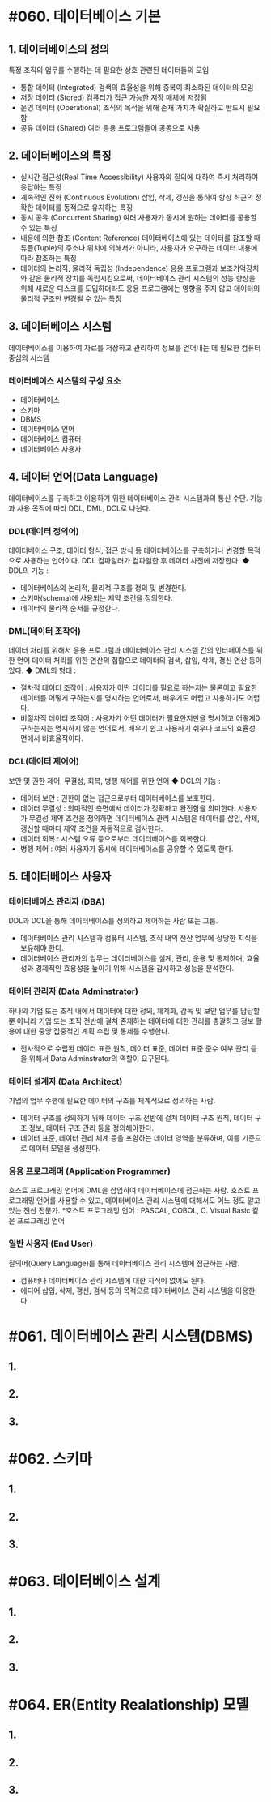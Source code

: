 # #060. 데이터베이스 기본
## 1. 데이터베이스의 정의
특정 조직의 업무를 수행하는 데 필요한 상호 관련된 데이터들의 모임
- 통합 데이터 (Integrated)
검색의 효율성을 위해 중복이 최소화된 데이터의 모임
- 저장 데이터 (Stored)
컴퓨터가 접근 가능한 저장 매체에 저장됨
- 운영 데이터 (Operational)
조직의 목적을 위해 존재 가치가 확실하고 반드시 필요함
- 공유 데이터 (Shared)
여러 응용 프로그램들이 공동으로 사용

## 2. 데이터베이스의 특징
- 실시간 접근성(Real Time Accessibility)
사용자의 질의에 대하여 즉시 처리하여 응답하는 특징
- 계속적인 진화 (Continuous Evolution)
삽입, 삭제, 갱신을 통하여 항상 최근의 정확한 데이터를 동적으로 유지하는 특징
- 동시 공유 (Concurrent Sharing)
여러 사용자가 동시에 원하는 데이터를 공용할 수 있는 특징
- 내용에 의한 참조 (Content Reference)
데이터베이스에 있는 데이터를 참조할 때 튜플(Tuple)의 주소나 위치에 의해서가 아니라, 사용자가 요구하는 데이터 내용에 따라 참조하는 특징
- 데이터의 논리적, 물리적 독립성 (Independence)
응용 프로그램과 보조기억장치와 같은 물리적 장치를 독립시킴으로써, 데이터베이스 관리 시스템의 성능 향상을 위해 새로운 디스크를 도입하더라도 응용 프로그램에는 영향을 주지 않고 데이터의 물리적 구조만 변경될 수 있는 특징

## 3. 데이터베이스 시스템
데이터베이스를 이용하여 자료를 저장하고 관리하여 정보를 얻어내는 데 필요한 컴퓨터 중심의 시스템
### 데이터베이스 시스템의 구성 요소
- 데이터베이스
- 스키마
- DBMS
- 데이터베이스 언어
- 데이터베이스 컴퓨터
- 데이터베이스 사용자

## 4. 데이터 언어(Data Language)
데이터베이스를 구축하고 이용하기 위한 데이터베이스 관리 시스템과의 통신 수단. 기능과 사용 목적에 따라 DDL, DML, DCL로 나뉜다.
### DDL(데이터 정의어)
데이터베이스 구조, 데이터 형식, 접근 방식 등 데이터베이스를 구축하거나 변경할 목적으로 사용하는 언어이다. DDL 컴파일러가 컴파일한 후 데이터 사전에 저장한다.
◆ DDL의 기능 :
- 데이터베이스의 논리적, 물리적 구조를 정의 및 변경한다.
- 스키마(schema)에 사용되는 제약 조건을 정의한다.
- 데이터의 물리적 순서를 규정한다.
### DML(데이터 조작어)
데이터 처리를 위해서 응용 프로그램과 데이터베이스 관리 시스템 간의 인터페이스를 위한 언어
데이터 처리를 위한 연산의 집합으로 데이터의 검색, 삽입, 삭제, 갱신 연산 등이 있다.
◆ DML의 형태 :
- 절차적 데이터 조작어 : 사용자가 어떤 데이터를 필요로 하는지는 물론이고 필요한 데이터를 어떻게 구하는지를 명시하는 언어로서, 배우기도 어렵고 사용하기도 어렵다.
- 비절차적 데이터 조작어 : 사용자가 어떤 데이터가 필요한지만을 명시하고 어떻게0 구하는지는 명시하지 않는 언어로서, 배우기 쉽고 사용하기 쉬우나 코드의 효율성 면에서 비효율적이다.
### DCL(데이터 제어어)
보안 및 권한 제어, 무결성, 회복, 병행 제어를 위한 언어
◆ DCL의 기능 :
- 데이터 보안 : 권한이 없는 접근으로부터 데이터베이스를 보호한다.
- 데이터 무결성 : 의미적인 측면에서 데이터가 정확하고 완전함을 의미한다. 사용자가 무결성 제약 조건을 정의하면 데이터베이스 관리 시스템은 데이터를 삽입, 삭제, 갱신할 때마다 제약 조건을 자동적으로 검사한다.
- 데이터 회복 : 시스템 오류 등으로부터 데이터베이스를 회복한다.
- 병행 제어 : 여러 사용자가 동시에 데이터베이스를 공유할 수 있도록 한다.

## 5. 데이터베이스 사용자
### 데이터베이스 관리자 (DBA)
DDL과 DCL을 통해 데이터베이스를 정의하고 제어하는 사람 또는 그룹.
- 데이터베이스 관리 시스템과 컴퓨터 시스템, 조직 내의 전산 업무에 상당한 지식을 보유해야 한다.
- 데이터베이스 관리자의 임무는 데이터베이스를 설계, 관리, 운용 및 통제하며, 효율성과 경제적인 효용성을 높이기 위해 시스템을 감시하고 성능을 분석한다.
### 데이터 관리자 (Data Adminstrator)
하나의 기업 또는 조직 내에서 데이터에 대한 정의, 체계화, 감독 및 보안 업무를 담당할 뿐 아니라 기업 또는 조직 전반에 걸쳐 존재하는 데이터에 대한 관리를 총괄하고 정보 활용에 대한 중앙 집중적인 계획 수립 및 통제를 수행한다.
- 전사적으로 수립된 데이터 표준 원칙, 데이터 표준, 데이터 표준 준수 여부 관리 등을 위해서 Data Adminstrator의 역할이 요구된다.
### 데이터 설계자 (Data Architect)
기업의 업무 수행에 필요한 데이터의 구조를 체계적으로 정의하는 사람.
- 데이터 구조를 정의하기 위해 데이터 구조 전반에 걸쳐 데이터 구조 원칙, 데이터 구조 정보, 데이터 구조 관리 등을 정의해야한다.
- 데이터 표준, 데이터 관리 체계 등을 포함하는 데이터 영역을 분류하며, 이를 기준으로 데이터 모델을 생성한다.
### 응용 프로그래머 (Application Programmer)
호스트 프로그래밍 언어에 DML을 삽입하여 데이터베이스에 접근하는 사람.
호스트 프로그래밍 언어를 사용할 수 있고, 데이터베이스 관리 시스템에 대해서도 어느 정도 알고 있는 전산 전문가.
*호스트 프로그래밍 언어 : PASCAL, COBOL, C. Visual Basic 같은 프로그래밍 언어
### 일반 사용자 (End User)
질의어(Query Language)를 통해 데이터베이스 관리 시스템에 접근하는 사람.
- 컴퓨터나 데이터베이스 관리 시스템에 대한 지식이 없어도 된다.
- 에디어 삽입, 삭제, 갱신, 검색 등의 목적으로 데이터베이스 관리 시스템을 이용한다.


# #061. 데이터베이스 관리 시스템(DBMS)
## 1.
## 2.
## 3.


# #062. 스키마
## 1.
## 2.
## 3.

# #063. 데이터베이스 설계
## 1.
## 2.
## 3.

# #064. ER(Entity Realationship) 모델
## 1.
## 2.
## 3.